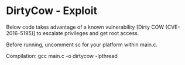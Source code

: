 # DirtyCow - Exploit

Below code takes advantage of a known vulnerability [Dirty COW (CVE-2016-5195)] to escalate privileges and get root access.

Before running, uncomment sc for your platform within main.c.

Compilation:
gcc main.c -o dirtycow -lpthread



